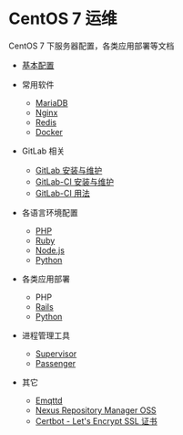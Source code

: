 # CentOS 7 运维

CentOS 7 下服务器配置，各类应用部署等文档

* [基本配置](./base/centos.md)

* 常用软件
    * [MariaDB](./base/mariadb.md)
    * [Nginx](./base/nginx.md)
    * [Redis](./base/redis.md)
    * [Docker](./base/docker.md)

* GitLab 相关
    * [GitLab 安装与维护](./gitlab/gitlab.md)
    * [GitLab-CI 安装与维护](./gitlab/gitlab-ci.md)
    * [GitLab-CI 用法](./gitlab/gitlab-ci-usage.md)

* 各语言环境配置
    * [PHP](./languages/php.md)
    * [Ruby](./languages/ruby.md)
    * [Node.js](./languages/nodejs.md)
    * [Python](./languages/python.md)

* 各类应用部署
    * PHP
    * [Rails](./deploy/rails.md)
    * [Python](./deploy/python.md)

* 进程管理工具
    * [Supervisor](./deploy/supervisor.md)
    * [Passenger](./deploy/passenger.md)

* 其它
    * [Emqttd](./others/emqttd.md)
    * [Nexus Repository Manager OSS](./others/nexus.md)
    * [Certbot - Let's Encrypt SSL 证书](./others/certbot.md)
